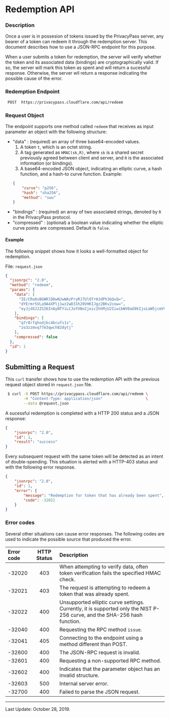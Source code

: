 # Redemption API

### Description

Once a user is in possesion of tokens issued by the PrivacyPass server, any bearer of a token can redeem it through the redemption server. This document describes how to use a JSON-RPC endpoint for this purpose.

When a user submits a token for redemption, the server will verify whether the token and its associated data (bindings) are cryptographically valid. If so, the server will mark this token as spent and will return a sucessful response. Otherwise, the server wll return a response indicating the possible cause of the error.

### Redemption Endpoint

~~~sh
 POST  https://privacypass.cloudflare.com/api/redeem
~~~

### Request Object

The endpoint supports one method called `redeem` that receives as input parameter an object with the following structure:
-   "data" : (required) an array of three base64-encoded values.
    1.  A token `t`, which is an octet string.
    2.  A tag generated as `HMAC(sk,R)`, where `sk` is a shared secret previously agreed between client and server, and `R` is the associated information (or bindings).
    3.  A base64-encoded JSON object, indicating an elliptic curve, a hash function, and a hash-to curve function. Example:
    ```json
    {
        "curve": "p256",
        "hash": "sha256",
        "method": "swu"
    }
    ```
-   "bindings" : (required) an array of two associated strings, denoted by `R` in the PrivacyPass protocol.
-   "compressed" : (optional) a boolean value indicating whether the elliptic curve points are compressed. Default is `false`.

#### Example

The following snippet shows how it looks a well-formatted object for redemption.

File: `request.json`
```JSON
{
  "jsonrpc": "2.0",
  "method": "redeem",
  "params": {
    "data": [
      "IE/CRo8sBGWRlDDwNJwWAzPryRJ7UlOTrHJdPh3GQxQ=",
      "dYErmr5VLa9A4XPlj1wz2wD31h20VHKIJgz2BKv2cow=",
      "eyJjdXJ2ZSI6InAyNTYiLCJoYXNoIjoic2hhMjU2IiwibWV0aG9kIjoiaW5jcmVtZW50In0="
    ],
    "bindings": [
      "q7r8rfqhodjkc4bcufs1s",
      "zo3zzmvq77m3qwch82dytj"
    ],
    "compressed": false
  },
  "id": 1
}
```

## Submitting a Request

This `curl` transfer shows how to use the redemption API with the previous request object stored in `request.json` file.

```sh
 $ curl -X POST https://privacypass.cloudflare.com/api/redeem \
        -H "Content-Type: application/json"                   \
        --data @request.json
```

A sucessful redemption is completed with a HTTP 200 status and a JSON response:

```json
{
    "jsonrpc": "2.0",
    "id": 1,
    "result": "success"
}
```

Every subsequent request with the same token will be detected as an intent of double-spending. This situation is alerted with a HTTP-403 status and with the following error response.

```json
{
    "jsonrpc": "2.0",
    "id": 1,
    "error": {
        "message": "Redemption for token that has already been spent",
        "code": -32021
    }
}
```

### Error codes

Several other situations can cause error responses. The following codes are used to indicate the possible source that produced the error.


| Error code | HTTP Status | Description |
|:-----------|:-----------:|:------------|
| -32020 | 403 | When attempting to verify data, often token verification fails the specified HMAC check. |
| -32021 | 403 | The request is attempting to redeem a token that was already  spent. |
| -32022 | 400 | Unsupported elliptic curve settings. Currently, it is supported only the NIST P-256 curve, and the SHA-256 hash function. |
| -32040 | 400 | Requesting the RPC method `issue`. |
| -32041 | 405 | Connecting to the endpoint using a method different than POST. |
| -32600 | 400 | The JSON-RPC request is invalid. |
| -32601 | 400 | Requesting a non-supported RPC method. |
| -32602 | 400 | Indicates that the parameter object has an invalid structure. |
| -32603 | 500 | Internal server error. |
| -32700 | 400 | Failed to parse the JSON request. |

---
Last Update: October 28, 2019.
